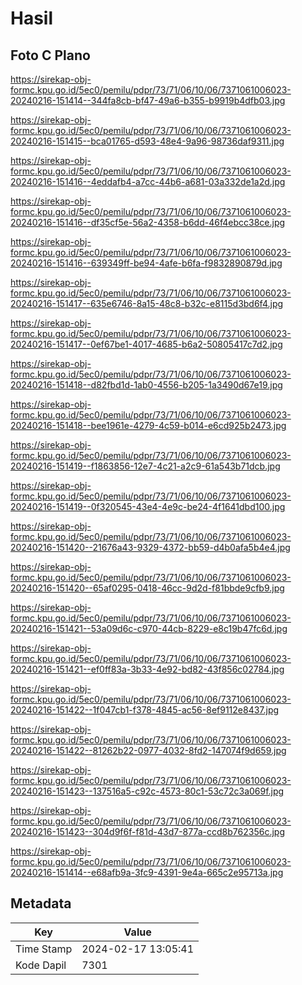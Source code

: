 # Hasil

## Foto C Plano

https://sirekap-obj-formc.kpu.go.id/5ec0/pemilu/pdpr/73/71/06/10/06/7371061006023-20240216-151414--344fa8cb-bf47-49a6-b355-b9919b4dfb03.jpg

https://sirekap-obj-formc.kpu.go.id/5ec0/pemilu/pdpr/73/71/06/10/06/7371061006023-20240216-151415--bca01765-d593-48e4-9a96-98736daf9311.jpg

https://sirekap-obj-formc.kpu.go.id/5ec0/pemilu/pdpr/73/71/06/10/06/7371061006023-20240216-151416--4eddafb4-a7cc-44b6-a681-03a332de1a2d.jpg

https://sirekap-obj-formc.kpu.go.id/5ec0/pemilu/pdpr/73/71/06/10/06/7371061006023-20240216-151416--df35cf5e-56a2-4358-b6dd-46f4ebcc38ce.jpg

https://sirekap-obj-formc.kpu.go.id/5ec0/pemilu/pdpr/73/71/06/10/06/7371061006023-20240216-151416--639349ff-be94-4afe-b6fa-f9832890879d.jpg

https://sirekap-obj-formc.kpu.go.id/5ec0/pemilu/pdpr/73/71/06/10/06/7371061006023-20240216-151417--635e6746-8a15-48c8-b32c-e8115d3bd6f4.jpg

https://sirekap-obj-formc.kpu.go.id/5ec0/pemilu/pdpr/73/71/06/10/06/7371061006023-20240216-151417--0ef67be1-4017-4685-b6a2-50805417c7d2.jpg

https://sirekap-obj-formc.kpu.go.id/5ec0/pemilu/pdpr/73/71/06/10/06/7371061006023-20240216-151418--d82fbd1d-1ab0-4556-b205-1a3490d67e19.jpg

https://sirekap-obj-formc.kpu.go.id/5ec0/pemilu/pdpr/73/71/06/10/06/7371061006023-20240216-151418--bee1961e-4279-4c59-b014-e6cd925b2473.jpg

https://sirekap-obj-formc.kpu.go.id/5ec0/pemilu/pdpr/73/71/06/10/06/7371061006023-20240216-151419--f1863856-12e7-4c21-a2c9-61a543b71dcb.jpg

https://sirekap-obj-formc.kpu.go.id/5ec0/pemilu/pdpr/73/71/06/10/06/7371061006023-20240216-151419--0f320545-43e4-4e9c-be24-4f1641dbd100.jpg

https://sirekap-obj-formc.kpu.go.id/5ec0/pemilu/pdpr/73/71/06/10/06/7371061006023-20240216-151420--21676a43-9329-4372-bb59-d4b0afa5b4e4.jpg

https://sirekap-obj-formc.kpu.go.id/5ec0/pemilu/pdpr/73/71/06/10/06/7371061006023-20240216-151420--65af0295-0418-46cc-9d2d-f81bbde9cfb9.jpg

https://sirekap-obj-formc.kpu.go.id/5ec0/pemilu/pdpr/73/71/06/10/06/7371061006023-20240216-151421--53a09d6c-c970-44cb-8229-e8c19b47fc6d.jpg

https://sirekap-obj-formc.kpu.go.id/5ec0/pemilu/pdpr/73/71/06/10/06/7371061006023-20240216-151421--ef0ff83a-3b33-4e92-bd82-43f856c02784.jpg

https://sirekap-obj-formc.kpu.go.id/5ec0/pemilu/pdpr/73/71/06/10/06/7371061006023-20240216-151422--1f047cb1-f378-4845-ac56-8ef9112e8437.jpg

https://sirekap-obj-formc.kpu.go.id/5ec0/pemilu/pdpr/73/71/06/10/06/7371061006023-20240216-151422--81262b22-0977-4032-8fd2-147074f9d659.jpg

https://sirekap-obj-formc.kpu.go.id/5ec0/pemilu/pdpr/73/71/06/10/06/7371061006023-20240216-151423--137516a5-c92c-4573-80c1-53c72c3a069f.jpg

https://sirekap-obj-formc.kpu.go.id/5ec0/pemilu/pdpr/73/71/06/10/06/7371061006023-20240216-151423--304d9f6f-f81d-43d7-877a-ccd8b762356c.jpg

https://sirekap-obj-formc.kpu.go.id/5ec0/pemilu/pdpr/73/71/06/10/06/7371061006023-20240216-151414--e68afb9a-3fc9-4391-9e4a-665c2e95713a.jpg


## Metadata

| Key        | Value               |
| ---------- | ------------------- |
| Time Stamp | 2024-02-17 13:05:41 |
| Kode Dapil | 7301                |



